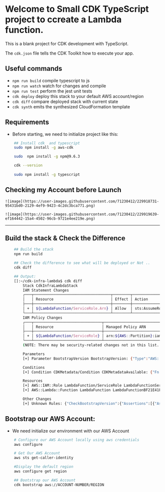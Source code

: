 # Welcome to Small CDK TypeScript project to ccreate a Lambda function.

This is a blank project for CDK development with TypeScript.

The `cdk.json` file tells the CDK Toolkit how to execute your app.

## Useful commands

* `npm run build`   compile typescript to js
* `npm run watch`   watch for changes and compile
* `npm run test`    perform the jest unit tests
* `cdk deploy`      deploy this stack to your default AWS account/region
* `cdk diff`        compare deployed stack with current state
* `cdk synth`       emits the synthesized CloudFormation template


## Requirements

- Before starting, we need to initialize project like this:
```bash
    ## Install cdk  and typescript
    sudo npm install -g aws-cdk

    sudo  npm install -g npm@9.6.3

    cdk --version
 
    sudo npm install -g typescript

```

## Checking my Account  before Launch

    ![image](https://user-images.githubusercontent.com/71230412/229918731-95431bd0-2129-4ef9-9423-4c2dc3bca771.png)
    
    ![image](https://user-images.githubusercontent.com/71230412/229919639-ef164442-15a4-4502-96cb-9721e4ee219e.png)


- - -

## Build the stack & Check the Difference

```bash
    ## Build the stack
    npm run build

    ## Check the difference to see what will be deployed or Not ..
    cdk diff

    ## Output:
    []:~/cdk-infra-lambda$ cdk diff
        Stack CdkInfraLambdaStack
        IAM Statement Changes
        ┌───┬───────────────────────────────────┬────────┬────────────────┬──────────────────────────────┬───────────┐
        │   │ Resource                          │ Effect │ Action         │ Principal                    │ Condition │
        ├───┼───────────────────────────────────┼────────┼────────────────┼──────────────────────────────┼───────────┤
        │ + │ ${LambdaFunction/ServiceRole.Arn} │ Allow  │ sts:AssumeRole │ Service:lambda.amazonaws.com │           │
        └───┴───────────────────────────────────┴────────┴────────────────┴──────────────────────────────┴───────────┘
        IAM Policy Changes
        ┌───┬───────────────────────────────┬────────────────────────────────────────────────────────────────────────────────┐
        │   │ Resource                      │ Managed Policy ARN                                                             │
        ├───┼───────────────────────────────┼────────────────────────────────────────────────────────────────────────────────┤
        │ + │ ${LambdaFunction/ServiceRole} │ arn:${AWS::Partition}:iam::aws:policy/service-role/AWSLambdaBasicExecutionRole │
        └───┴───────────────────────────────┴────────────────────────────────────────────────────────────────────────────────┘
        (NOTE: There may be security-related changes not in this list. See https://github.com/aws/aws-cdk/issues/1299)

        Parameters
        [+] Parameter BootstrapVersion BootstrapVersion: {"Type":"AWS::SSM::Parameter::Value<String>","Default":"/cdk-bootstrap/hnb659fds/version","Description":"Version of the CDK Bootstrap resources in this environment, automatically retrieved from SSM Parameter Store. [cdk:skip]"}

        Conditions
        [+] Condition CDKMetadata/Condition CDKMetadataAvailable: {"Fn::Or":[{"Fn::Or":[{"Fn::Equals":[{"Ref":"AWS::Region"},"af-south-1"]},{"Fn::Equals":[{"Ref":"AWS::Region"},"ap-east-1"]},{"Fn::Equals":[{"Ref":"AWS::Region"},"ap-northeast-1"]},{"Fn::Equals":[{"Ref":"AWS::Region"},"ap-northeast-2"]},{"Fn::Equals":[{"Ref":"AWS::Region"},"ap-south-1"]},{"Fn::Equals":[{"Ref":"AWS::Region"},"ap-southeast-1"]},{"Fn::Equals":[{"Ref":"AWS::Region"},"ap-southeast-2"]},{"Fn::Equals":[{"Ref":"AWS::Region"},"ca-central-1"]},{"Fn::Equals":[{"Ref":"AWS::Region"},"cn-north-1"]},{"Fn::Equals":[{"Ref":"AWS::Region"},"cn-northwest-1"]}]},{"Fn::Or":[{"Fn::Equals":[{"Ref":"AWS::Region"},"eu-central-1"]},{"Fn::Equals":[{"Ref":"AWS::Region"},"eu-north-1"]},{"Fn::Equals":[{"Ref":"AWS::Region"},"eu-south-1"]},{"Fn::Equals":[{"Ref":"AWS::Region"},"eu-west-1"]},{"Fn::Equals":[{"Ref":"AWS::Region"},"eu-west-2"]},{"Fn::Equals":[{"Ref":"AWS::Region"},"eu-west-3"]},{"Fn::Equals":[{"Ref":"AWS::Region"},"me-south-1"]},{"Fn::Equals":[{"Ref":"AWS::Region"},"sa-east-1"]},{"Fn::Equals":[{"Ref":"AWS::Region"},"us-east-1"]},{"Fn::Equals":[{"Ref":"AWS::Region"},"us-east-2"]}]},{"Fn::Or":[{"Fn::Equals":[{"Ref":"AWS::Region"},"us-west-1"]},{"Fn::Equals":[{"Ref":"AWS::Region"},"us-west-2"]}]}]}

        Resources
        [+] AWS::IAM::Role LambdaFunction/ServiceRole LambdaFunctionServiceRoleC555A460 
        [+] AWS::Lambda::Function LambdaFunction LambdaFunctionBF21E41F 

        Other Changes
        [+] Unknown Rules: {"CheckBootstrapVersion":{"Assertions":[{"Assert":{"Fn::Not":[{"Fn::Contains":[["1","2","3","4","5"],{"Ref":"BootstrapVersion"}]}]},"AssertDescription":"CDK bootstrap stack version 6 required. Please run 'cdk bootstrap' with a recent version of the CDK CLI."}]}}
```

## Bootstrap our AWS Account:
- We need initialize our environment with our AWS Account
```bash
    # Configure our AWS Account locally using aws credentials
    aws configure

    # Get Our AWS Account
    aws sts get-caller-identity

    #Display the default region
    aws configure get region

    ## Bootstrap our AWS Account
    cdk bootstrap aws://ACCOUNT-NUMBER/REGION

```


